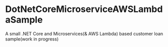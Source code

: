# DotNetCoreMicroserviceAWSLambdaSample
A small .NET Core and Microservices(& AWS Lambda) based customer loan sample(work in progress)
